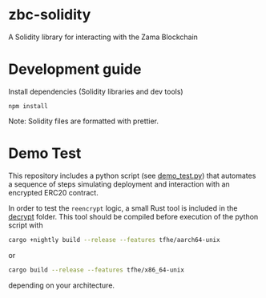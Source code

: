 # zbc-solidity

A Solidity library for interacting with the Zama Blockchain

# Development guide

Install dependencies (Solidity libraries and dev tools)

```
npm install
```

Note: Solidity files are formatted with prettier.

# Demo Test

This repository includes a python script (see [demo_test.py](demo_test.py)) that automates a sequence of steps simulating deployment and interaction with an encrypted ERC20 contract.

In order to test the `reencrypt` logic, a small Rust tool is included in the [decrypt](decrypt) folder. This tool should be compiled before execution of the python script with

```bash
cargo +nightly build --release --features tfhe/aarch64-unix
```

or

```bash
cargo build --release --features tfhe/x86_64-unix
```

depending on your architecture.
